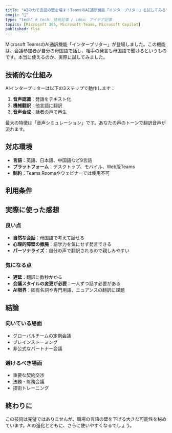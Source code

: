 ```yaml
---
title: "AIの力で言語の壁を壊す！TeamsのAI通訳機能「インタープリター」を試してみる"
emoji: "🤖" 
type: "tech" # tech: 技術記事 / idea: アイデア記事
topics: [Microsoft 365, Microsoft Teams, Microsoft Copilot] 
published: flse
---
```


Microsoft TeamsのAI通訳機能「インタープリター」が登場しました。この機能は、会議参加者が自分の母国語で話し、相手の発言も母国語で聞けるというものです。本当に使えるのか、実際に試してみました。

## 技術的な仕組み

AIインタープリターは以下の3ステップで動作します：

1. **音声認識**：発話をテキスト化
2. **機械翻訳**：他言語に翻訳
3. **音声合成**：話者の声で再生

最大の特徴は「音声シミュレーション」です。あなたの声のトーンで翻訳音声が流れます。

## 対応環境

- **言語**：英語、日本語、中国語など9言語
- **プラットフォーム**：デスクトップ、モバイル、Web版Teams
- **制約**：Teams Roomsやウェビナーでは使用不可

## 利用条件

## 実際に使った感想

### 良い点

- **自然な会話**：母国語で考えて話せる
- **心理的障壁の撤廃**：語学力を気にせず発言できる
- **パーソナライズ**：自分の声で翻訳されるので親しみやすい

### 気になる点

- **遅延**：翻訳に数秒かかる
- **会議スタイルの変更が必要**：一人ずつ話す必要がある
- **AI限界**：固有名詞や専門用語、ニュアンスの翻訳に課題

## 結論

### 向いている場面
- グローバルチームの定例会議
- ブレインストーミング
- 非公式なパートナー会議

### 避けるべき場面
- 重要な契約交渉
- 法務・財務会議
- 技術トレーニング

## 終わりに
この技術は完璧ではありませんが、職場の言語の壁を下げる大きな可能性を秘めています。AIの進化とともに、さらに使いやすくなるでしょう。
